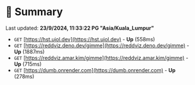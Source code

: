 # 📖 Summary
Last updated: **23/9/2024, 11:33:22 PG "Asia/Kuala_Lumpur"**

- `GET` [https://hst.ujol.dev](https://hst.ujol.dev) - **Up** (558ms)
- `GET` [https://reddviz.deno.dev/gimme](https://reddviz.deno.dev/gimme) - **Up** (1887ms)
- `GET` [https://reddviz.amar.kim/gimme](https://reddviz.amar.kim/gimme) - **Up** (715ms)
- `GET` [https://dumb.onrender.com](https://dumb.onrender.com) - **Up** (278ms)
